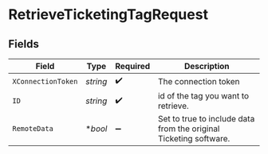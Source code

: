 # RetrieveTicketingTagRequest


## Fields

| Field                                                             | Type                                                              | Required                                                          | Description                                                       |
| ----------------------------------------------------------------- | ----------------------------------------------------------------- | ----------------------------------------------------------------- | ----------------------------------------------------------------- |
| `XConnectionToken`                                                | *string*                                                          | :heavy_check_mark:                                                | The connection token                                              |
| `ID`                                                              | *string*                                                          | :heavy_check_mark:                                                | id of the tag you want to retrieve.                               |
| `RemoteData`                                                      | **bool*                                                           | :heavy_minus_sign:                                                | Set to true to include data from the original Ticketing software. |